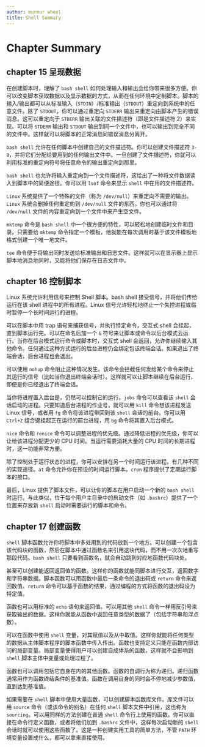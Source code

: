 ```yaml
---
author: murmur wheel
title: Shell Summary
---
```

# Chapter Summary

## chapter 15 呈现数据

在创建脚本时，理解了 `bash shell` 如何处理输入和输出会给你带来很多方便。你可以改变脚本获取数据以及显示数据的方式，从而在任何环境中定制脚本。脚本的输入/输出都可以从标准输入（`STDIN`）/标准输出（`STDOUT`）重定向到系统中的任意文件。除了 `STDOUT`，你可以通过重定向 `STDERR` 输出来重定向由脚本产生的错误消息。这可以重定向于 `STDERR` 输出关联的文件描述符（即是文件描述符 2）来实现。可以将 `STDERR` 输出和 `STDOUT` 输出到同一个文件中，也可以输出到完全不同的文件中。这样就可以将脚本的正常消息同错误消息分离开。

`bash shell` 允许在任何脚本中创建自己的文件描述符。你可以创建文件描述符 `3-9`，并将它们分配给要用到的任何输出文件中。一旦创建了文件描述符，你就可以利用标准的重定向符号将任意命令的输出重定向到那里。

`bash shell` 也允许将输入重定向到一个文件描述符，这给出了一种将文件数据读入到脚本中的简便途径。你可以用 `lsof` 命令来显示 `shell` 中在用的文件描述符。

`Linux` 系统提供了一个特殊的文件（称为 `/dev/null`）来重定向不需要的输出。`Linux` 系统会删掉任何重定向到 `/dev/null` 文件的东西。你也可以通过将 `/dev/null` 文件的内容重定向到一个文件中来产生空文件。

`mktemp` 命令是 `bash shell` 中一个很方便的特性，可以轻松地创建临时文件和目录。只需要给 `mktemp` 命令指定一个模板，他就能在每次调用时基于该文件模板地格式创建一个唯一地文件。

`tee` 命令便于将输出同时发送给标准输出和日志文件。这样就可以在显示器上显示脚本地消息地同时，又能将他们保存在日志文件中。

## chapter 16 控制脚本

Linux 系统允许利用信号来控制 Shell 脚本。bash shell 接受信号，并将他们传给运行在该 shell 进程中的所有进程。Linux 信号允许轻松地终止一个失控进程或临时暂停一个长时间运行的进程。

可以在脚本中用 trap 语句来捕获信号，并执行特定命令，交互式 shell 会挂起，直到脚本运行完。可以在命名后加一个 `&` 符号来让脚本或命令以后台模式云运行。当你在后台模式运行命令或脚本时，交互式 shell 会返回，允许你继续输入其他命令。任何通过这种方式运行的后台进程仍会绑定包该终端会话。如果退出了终端会话，后台进程也会退出。

可以使用 `nohup` 命令阻止这种情况发生。该命令会拦截任何发给某个命令来停止其运行的信号（比如当你退出终端会话时）。这样就可以让脚本继续在后台运行，即便是你已经退出了终端会话。

当你将进程置入后台是，仍然可以控制它的运行。`jobs` 命令可以查看该 `shell` 会话启动的进程。只要知道后台进程的作业号，就可以用 `kill` 命令想该进程发送 Linux 信号，或者用 `fg` 命令将该进程带回到该 `shell` 会话的前台。你可以用 `Ctrl+Z` 组合键挂起正在运行的前台进程，用 `bg` 命令将其置入后台模式。

`nice` 命令和 `renice` 命令可以调整进程的优先级。通过降低进程的优先级，你可以让给该进程分配更少的 CPU 时间。当运行需要消耗大量的 CPU 时间的长期进程时，这一功能非常方便。

除了控制处于运行状态的进程，你可以安排在另一个时间运行该进程。有几种不同的实现途径。`at` 命令允许你在预设的时间运行脚本。`cron` 程序提供了定期运行脚本的接口。

最后，Linux 提供了脚本文件，可以让你的脚本在用户启动一个新的 `bash shell` 时运行。与此类似，位于每个用户主目录中的启动文件（如 `.bashrc`）提供了一个位置来存放新 `shell` 启动时需要运行的脚本和命令。

## chapter 17 创建函数

`shell` 脚本函数允许你将脚本中多处用到的代码放到一个地方。可以创建一个包含该代码块的函数，然后在脚本中通过函数名来引用这块代码，而不用一次次地重写那段代码。`bash shell` 只要看到函数名，就会自动跳到对应地函数代码块处。

甚至可以创建能返回返回值的函数。这样你的函数就能同脚本进行交互，返回数字和字符串数据。脚本函数可以用函数中最后一条命令的退出码或 `return` 命令来返回数值。`return` 命令可以基于函数的结果，通过编程的方式将函数的退出码设为特定值。

函数也可以用标准的 `echo` 语句来返回值。可以用其他 `shell` 命令一样用反引号来获取输出的数据。这样你就能从函数中返回任意类型的数据了（包括字符串和浮点数）。

可以在函数中使用 `shell` 变量，对其赋值以及从中取值。这样你就能将任何类型的数据从主体脚本程序的脚本函数中传入传出。函数也支持定义只能在函数内部访问的局部变量。局部变量使得用户可以创建自成体系的函数，这样就不会影响到 `shell` 脚本主体中变量或处理过程了。

函数也可以调用包括它自身在内的其他函数。函数的自调行为称为递归。递归函数通常用作为函数终结条件的基准值。函数在调用自身的同时会不停地减少参数值，直到达到基准值。

如果需要在 `shell` 脚本中使用大量函数，可以创建脚本函数库文件。库文件可以用 `source` 命令（或该命令的别名）在任何 `shell` 脚本文件中引用，这也称为 `sourcing`。可以用同样的方法创建在普通 `shell` 命令行上使用的函数。你可以直接在命令行定义函数，或者将他们加到 `.bashrc` 文件中，这样每次启动新的 `shell` 会话时就可以使用这些函数了。这是一种创建实用工具的简单方法，不管 `PATH` 环境变量设置成什么，都可以拿来直接使用。

